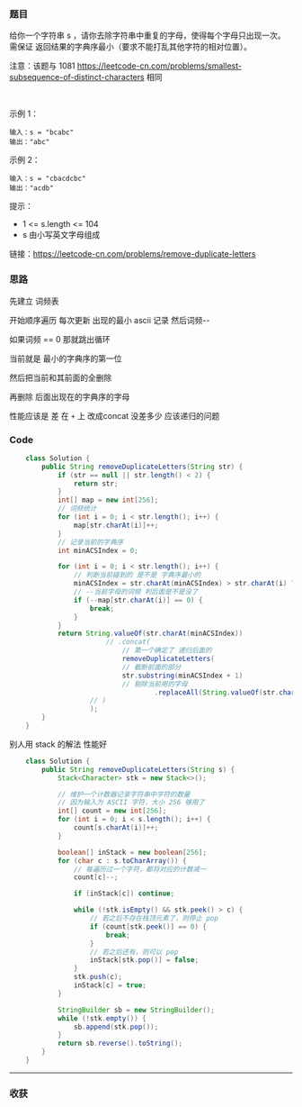 ### 题目

给你一个字符串 s ，请你去除字符串中重复的字母，使得每个字母只出现一次。需保证 返回结果的字典序最小（要求不能打乱其他字符的相对位置）。

注意：该题与 1081 https://leetcode-cn.com/problems/smallest-subsequence-of-distinct-characters 相同

 

示例 1：
```
输入：s = "bcabc"
输出："abc"
```
示例 2：
```
输入：s = "cbacdcbc"
输出："acdb"
```

提示：

- 1 <= s.length <= 104
- s 由小写英文字母组成

链接：https://leetcode-cn.com/problems/remove-duplicate-letters

### 思路

先建立 词频表 

开始顺序遍历 每次更新 出现的最小 ascii 记录 然后词频-- 

如果词频 == 0 那就跳出循环 

当前就是 最小的字典序的第一位 

然后把当前和其前面的全删除 

再删除 后面出现在的字典序的字母


性能应该是 差 在 `+` 上 改成concat 没差多少 应该递归的问题

### Code
```java
    class Solution {
        public String removeDuplicateLetters(String str) {
            if (str == null || str.length() < 2) {
                return str;
            }
            int[] map = new int[256];
            // 词频统计
            for (int i = 0; i < str.length(); i++) {
                map[str.charAt(i)]++;
            }
            // 记录当前的字典序
            int minACSIndex = 0;

            for (int i = 0; i < str.length(); i++) {
                // 判断当前碰到的 是不是 字典序最小的
                minACSIndex = str.charAt(minACSIndex) > str.charAt(i) ? i : minACSIndex;
                // --当前字母的词频 判后面是不是没了
                if (--map[str.charAt(i)] == 0) {
                    break;
                }
            }
            return String.valueOf(str.charAt(minACSIndex))
                        // .concat(
                            // 第一个确定了 递归后面的
                            removeDuplicateLetters(
                            // 截断前面的部分
                            str.substring(minACSIndex + 1)
                            // 剔除当前用的字母
                                    .replaceAll(String.valueOf(str.charAt(minACSIndex)), "")
                    // )
                    );
        }
    }
```

别人用 stack 的解法 性能好

```java
    class Solution {
        public String removeDuplicateLetters(String s) {
            Stack<Character> stk = new Stack<>();

            // 维护一个计数器记录字符串中字符的数量
            // 因为输入为 ASCII 字符，大小 256 够用了
            int[] count = new int[256];
            for (int i = 0; i < s.length(); i++) {
                count[s.charAt(i)]++;
            }

            boolean[] inStack = new boolean[256];
            for (char c : s.toCharArray()) {
                // 每遍历过一个字符，都将对应的计数减一
                count[c]--;

                if (inStack[c]) continue;

                while (!stk.isEmpty() && stk.peek() > c) {
                    // 若之后不存在栈顶元素了，则停止 pop
                    if (count[stk.peek()] == 0) {
                        break;
                    }
                    // 若之后还有，则可以 pop
                    inStack[stk.pop()] = false;
                }
                stk.push(c);
                inStack[c] = true;
            }

            StringBuilder sb = new StringBuilder();
            while (!stk.empty()) {
                sb.append(stk.pop());
            }
            return sb.reverse().toString();
        }
    }
```
*** 
### 收获
